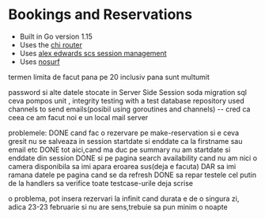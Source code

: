 # Bookings and Reservations

- Built in Go version 1.15
- Uses the [chi router](github.com/go-chi/chi)
- Uses [alex edwards scs session management](github.com/alexedwards/scs)
- Uses [nosurf](github.com/justinas/nosurf)

termen limita de facut pana pe 20 inclusiv pana sunt multumit

password si alte datele stocate in Server Side Session
soda migration sql ceva pompos
unit , integrity testing with a test database repository
used channels to send emails(posibil using goroutines and channels) -- cred ca ceea ce am facut noi e un local mail server

problemele:
DONE cand fac o rezervare pe make-reservation si e ceva gresit nu se salveaza in session startdate si enddate ca la firstname sau email etc
DONE tot aici,cand ma duc pe summary nu am startdate si enddate din session
DONE si pe pagina search availability cand nu am nici o camera disponibila sa imi apara eroarea sus(deja e facuta) DAR sa imi ramana datele pe pagina cand se da refresh
DONE sa repar testele cel putin de la handlers sa verifice toate testcase-urile deja scrise

o problema, pot insera rezervari la infinit cand durata e de o singura zi, adica 23-23 februarie si nu are sens,trebuie sa pun minim o noapte
